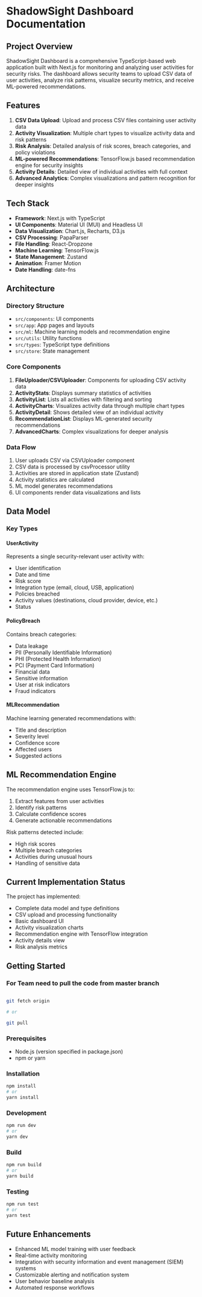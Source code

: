 # ShadowSight Dashboard Documentation

## Project Overview
ShadowSight Dashboard is a comprehensive TypeScript-based web application built with Next.js for monitoring and analyzing user activities for security risks. The dashboard allows security teams to upload CSV data of user activities, analyze risk patterns, visualize security metrics, and receive ML-powered recommendations.

## Features
1. **CSV Data Upload**: Upload and process CSV files containing user activity data
2. **Activity Visualization**: Multiple chart types to visualize activity data and risk patterns
3. **Risk Analysis**: Detailed analysis of risk scores, breach categories, and policy violations
4. **ML-powered Recommendations**: TensorFlow.js based recommendation engine for security insights
5. **Activity Details**: Detailed view of individual activities with full context
6. **Advanced Analytics**: Complex visualizations and pattern recognition for deeper insights

## Tech Stack
- **Framework**: Next.js with TypeScript
- **UI Components**: Material UI (MUI) and Headless UI
- **Data Visualization**: Chart.js, Recharts, D3.js
- **CSV Processing**: PapaParser
- **File Handling**: React-Dropzone
- **Machine Learning**: TensorFlow.js
- **State Management**: Zustand
- **Animation**: Framer Motion
- **Date Handling**: date-fns

## Architecture

### Directory Structure
- `src/components`: UI components
- `src/app`: App pages and layouts
- `src/ml`: Machine learning models and recommendation engine
- `src/utils`: Utility functions
- `src/types`: TypeScript type definitions
- `src/store`: State management

### Core Components
1. **FileUploader/CSVUploader**: Components for uploading CSV activity data
2. **ActivityStats**: Displays summary statistics of activities
3. **ActivityList**: Lists all activities with filtering and sorting
4. **ActivityCharts**: Visualizes activity data through multiple chart types
5. **ActivityDetail**: Shows detailed view of an individual activity
6. **RecommendationList**: Displays ML-generated security recommendations
7. **AdvancedCharts**: Complex visualizations for deeper analysis

### Data Flow
1. User uploads CSV via CSVUploader component
2. CSV data is processed by csvProcessor utility
3. Activities are stored in application state (Zustand)
4. Activity statistics are calculated
5. ML model generates recommendations
6. UI components render data visualizations and lists

## Data Model

### Key Types

#### UserActivity
Represents a single security-relevant user activity with:
- User identification
- Date and time
- Risk score
- Integration type (email, cloud, USB, application)
- Policies breached
- Activity values (destinations, cloud provider, device, etc.)
- Status

#### PolicyBreach
Contains breach categories:
- Data leakage
- PII (Personally Identifiable Information)
- PHI (Protected Health Information)
- PCI (Payment Card Information)
- Financial data
- Sensitive information
- User at risk indicators
- Fraud indicators

#### MLRecommendation
Machine learning generated recommendations with:
- Title and description
- Severity level
- Confidence score
- Affected users
- Suggested actions

## ML Recommendation Engine

The recommendation engine uses TensorFlow.js to:
1. Extract features from user activities
2. Identify risk patterns
3. Calculate confidence scores
4. Generate actionable recommendations

Risk patterns detected include:
- High risk scores
- Multiple breach categories
- Activities during unusual hours
- Handling of sensitive data

## Current Implementation Status

The project has implemented:
- Complete data model and type definitions
- CSV upload and processing functionality
- Basic dashboard UI
- Activity visualization charts
- Recommendation engine with TensorFlow integration
- Activity details view
- Risk analysis metrics

## Getting Started

### For Team need to pull the code from master branch
```bash

git fetch origin

# or 

git pull
```

### Prerequisites
- Node.js (version specified in package.json)
- npm or yarn

### Installation
```bash
npm install
# or
yarn install
```

### Development
```bash
npm run dev
# or
yarn dev
```

### Build
```bash
npm run build
# or
yarn build
```

### Testing
```bash
npm run test
# or
yarn test
```

## Future Enhancements
- Enhanced ML model training with user feedback
- Real-time activity monitoring
- Integration with security information and event management (SIEM) systems
- Customizable alerting and notification system
- User behavior baseline analysis
- Automated response workflows 

